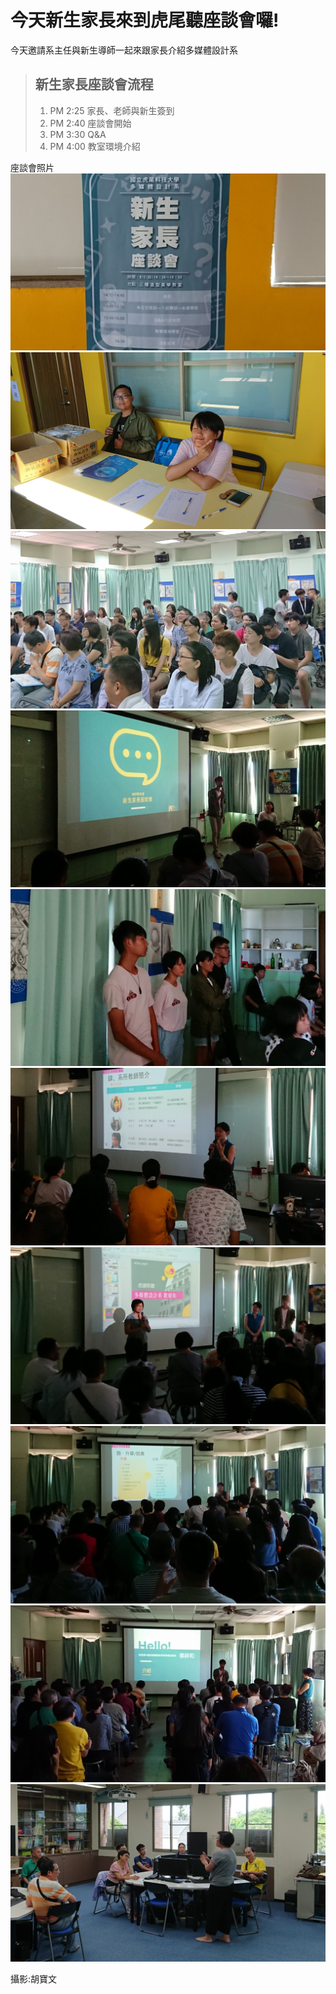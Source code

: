 # 今天新生家長來到虎尾聽座談會囉! #
今天邀請系主任與新生導師一起來跟家長介紹多媒體設計系
> ## 新生家長座談會流程
> 
> 1.  PM 2:25 家長、老師與新生簽到
> 2.  PM 2:40 座談會開始
> 3.  PM 3:30 Q&A
> 4.  PM 4:00 教室環境介紹
>   
座談會照片
![tri10](tri10.jpg)
![tri9](tri9.jpg)
![tri8](tri8.jpg)
![tri3](tri3.jpg)
![tri6](tri6.jpg)
![tri7](tri7.jpg)
![tri4](tri4.jpg)
![tri5](tri5.jpg)
![tri2](tri2.jpg)
![tri1](tri1.jpg)

攝影:胡寶文






